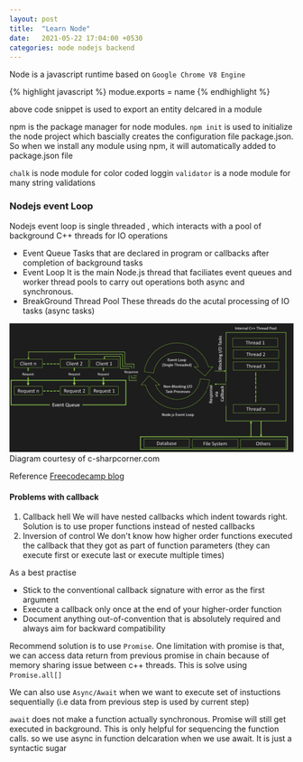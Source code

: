 ```yaml
---
layout: post
title:  "Learn Node"
date:   2021-05-22 17:04:00 +0530
categories: node nodejs backend
---
```

Node is a javascript runtime based on `Google Chrome V8 Engine`

{% highlight javascript %}
modue.exports = name
{% endhighlight %}

above code snippet is used to export an entity delcared in a module

npm is the package manager for node modules. `npm init` is used to initialize the node project which bascially creates the configuration file package.json. So when we install any module using npm, it will automatically added to package.json file

`chalk` is node module for color coded loggin
`validator` is a node module for many string validations


### Nodejs event Loop
Nodejs event loop is single threaded , which interacts with a pool of background C++ threads for IO operations
* Event Queue
Tasks that are declared in program or callbacks after completion of background tasks
* Event Loop
It is the main Node.js thread that faciliates event queues and worker thread pools to carry out operations both async and synchronous.
* BreakGround Thread Pool
These threads do the acutal processing of IO tasks (async tasks)

![Nodejs exceution model](/assets/images/processing-model.png)
Diagram courtesy of c-sharpcorner.com

Reference [Freecodecamp blog][freecodecamp-nodejs-async] 

#### Problems with callback
1. Callback hell
We will have nested callbacks which indent towards right. 
Solution is to use proper functions instead of nested callbacks
2. Inversion of control
We don't know how higher order functions executed the callback that they got as part of function parameters (they can execute first or execute last or execute multiple times)

As a best practise
* Stick to the conventional callback signature with error as the first argument
* Execute a callback only once at the end of your higher-order function
* Document anything out-of-convention that is absolutely required and always aim for backward compatibility

Recommend solution is to use `Promise`. One limitation with promise is that, we can access data return from previous promise in chain because of memory sharing issue between c++ threads. This is solve using `Promise.all[]`

We can also use `Async/Await` when we want to execute set of instuctions sequentially (i.e data from previous step is used by current step)

`await` does not make a function actually synchronous. Promise will still get executed in background.
This is only helpful for sequencing the function calls. so we use async in function delcaration when we use await. It is just a syntactic sugar

[freecodecamp-nodejs-async]: https://www.freecodecamp.org/news/